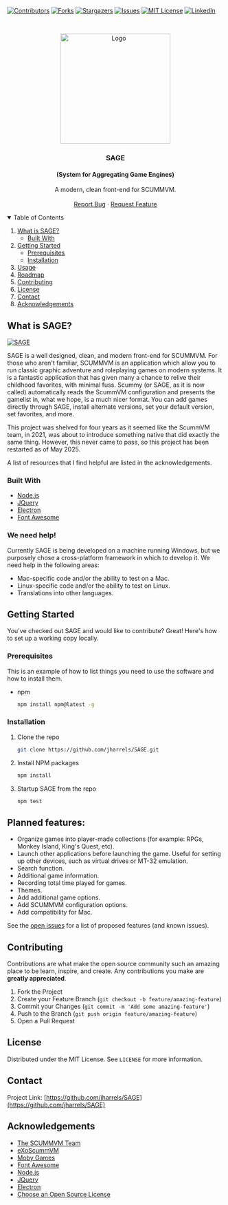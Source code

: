 [![Contributors][contributors-shield]][contributors-url]
[![Forks][forks-shield]][forks-url]
[![Stargazers][stars-shield]][stars-url]
[![Issues][issues-shield]][issues-url]
[![MIT License][license-shield]][license-url]
[![LinkedIn][linkedin-shield]][linkedin-url]


<!-- PROJECT LOGO -->
<br />
<p align="center">
  <a href="https://github.com/jharrels/SAGE">
    <img src="https://j-topia.com/images/sage_logo.png" alt="Logo" width="256" height="256">
  </a>

  <h3 align="center">SAGE</h3><h4 align="center">(System for Aggregating Game Engines)</h4>

  <p align="center">
    A modern, clean front-end for SCUMMVM.
    <br />
    <br />
    <a href="https://github.com/jharrels/SAGE/issues">Report Bug</a>
    ·
    <a href="https://github.com/jharrels/SAGE/issues">Request Feature</a>
  </p>
</p>



<!-- TABLE OF CONTENTS -->
<details open="open">
  <summary>Table of Contents</summary>
  <ol>
    <li>
      <a href="#about-the-project">What is SAGE?</a>
      <ul>
        <li><a href="#built-with">Built With</a></li>
      </ul>
    </li>
    <li>
      <a href="#getting-started">Getting Started</a>
      <ul>
        <li><a href="#prerequisites">Prerequisites</a></li>
        <li><a href="#installation">Installation</a></li>
      </ul>
    </li>
    <li><a href="#usage">Usage</a></li>
    <li><a href="#roadmap">Roadmap</a></li>
    <li><a href="#contributing">Contributing</a></li>
    <li><a href="#license">License</a></li>
    <li><a href="#contact">Contact</a></li>
    <li><a href="#acknowledgements">Acknowledgements</a></li>
  </ol>
</details>



<!-- ABOUT THE PROJECT -->
## What is SAGE?

[![SAGE][sage-gallery]](https://j-topia.com/images/sage_gallery.jpg)

SAGE is a well designed, clean, and modern front-end for SCUMMVM. For those who aren't familiar, SCUMMVM is an application which allow you to run classic graphic adventure and roleplaying games on modern systems. It is a fantastic application that has given many a chance to relive their childhood favorites, with minimal fuss. Scummy (or SAGE, as it is now called) automatically reads the ScummVM configuration and presents the gamelist in, what we hope, is a much nicer format. You can add games directly through SAGE, install alternate versions, set your default version, set favorites, and more.

This project was shelved for four years as it seemed like the ScummVM team, in 2021, was about to introduce something native that did exactly the same thing. However, this never came to pass, so this project has been restarted as of May 2025.

A list of resources that I find helpful are listed in the acknowledgements.

### Built With

* [Node.js](https://nodejs.org)
* [JQuery](https://jquery.com)
* [Electron](https://www.electronjs.org)
* [Font Awesome](https://fontawesome.com)

### We need help!
Currently SAGE is being developed on a machine running Windows, but we purposely chose a cross-platform framework in which to develop it. We need help in the following areas:
* Mac-specific code and/or the ability to test on a Mac.
* Linux-specific code and/or the ability to test on Linux.
* Translations into other languages.

<!-- GETTING STARTED -->
## Getting Started

You've checked out SAGE and would like to contribute? Great! Here's how to set up a working copy locally.

### Prerequisites

This is an example of how to list things you need to use the software and how to install them.
* npm
  ```sh
  npm install npm@latest -g
  ```

### Installation

1. Clone the repo
   ```sh
   git clone https://github.com/jharrels/SAGE.git
   ```
3. Install NPM packages
   ```sh
   npm install
   ```
4. Startup SAGE from the repo
   ```sh
   npm test
   ```



## Planned features:
* Organize games into player-made collections (for example: RPGs, Monkey Island, King's Quest, etc).
* Launch other applications before launching the game. Useful for setting up other devices, such as virtual drives or MT-32 emulation.
* Search function.
* Additional game information.
* Recording total time played for games.
* Themes.
* Add additional game options.
* Add SCUMMVM configuration options.
* Add compatibility for Mac.

See the [open issues](https://github.com/jharrels/SAGE/issues) for a list of proposed features (and known issues).



<!-- CONTRIBUTING -->
## Contributing

Contributions are what make the open source community such an amazing place to be learn, inspire, and create. Any contributions you make are **greatly appreciated**.

1. Fork the Project
2. Create your Feature Branch (`git checkout -b feature/amazing-feature`)
3. Commit your Changes (`git commit -m 'Add some amazing-feature'`)
4. Push to the Branch (`git push origin feature/amazing-feature`)
5. Open a Pull Request



<!-- LICENSE -->
## License

Distributed under the MIT License. See `LICENSE` for more information.



<!-- CONTACT -->
## Contact

Project Link: [https://github.com/jharrels/SAGE](https://github.com/jharrels/SAGE)



<!-- ACKNOWLEDGEMENTS -->
## Acknowledgements
* [The SCUMMVM Team](https://scummvm.org)
* [eXoScummVM](https://www.retro-exo.com/scummvm.html)
* [Moby Games](https://www.mobygames.com)
* [Font Awesome](https://fontawesome.com)
* [Node.js](https://nodejs.org)
* [JQuery](https://jquery.com)
* [Electron](https://www.electronjs.org)
* [Choose an Open Source License](https://choosealicense.com)



<!-- MARKDOWN LINKS & IMAGES -->
<!-- https://www.markdownguide.org/basic-syntax/#reference-style-links -->
[contributors-shield]: https://img.shields.io/github/contributors/jharrels/SAGE.svg?style=for-the-badge
[contributors-url]: https://github.com/jharrels/SAGE/graphs/contributors
[forks-shield]: https://img.shields.io/github/forks/jharrels/SAGE.svg?style=for-the-badge
[forks-url]: https://github.com/jharrels/SAGE/network/members
[stars-shield]: https://img.shields.io/github/stars/jharrels/SAGE.svg?style=for-the-badge
[stars-url]: https://github.com/jharrels/SAGE/stargazers
[issues-shield]: https://img.shields.io/github/issues/jharrels/SAGE.svg?style=for-the-badge
[issues-url]: https://github.com/jharrels/SAGE/issues
[license-shield]: https://img.shields.io/github/license/jharrels/SAGE.svg?style=for-the-badge
[license-url]: https://github.com/jharrels/SAGE/blob/master/LICENSE
[linkedin-shield]: https://img.shields.io/badge/-LinkedIn-black.svg?style=for-the-badge&logo=linkedin&colorB=555
[linkedin-url]: https://www.linkedin.com/in/justin-harrelson-a7b18549
[sage-gallery]: https://j-topia.com/images/sage_gallery.jpg
